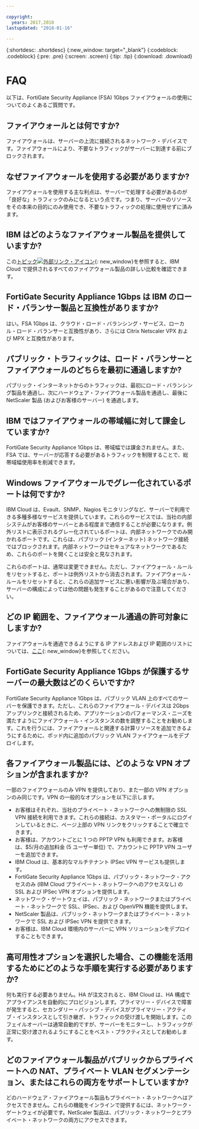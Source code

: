 ```yaml
---

copyright:
  years: 2017,2018
lastupdated: "2018-01-16"

---
```


{:shortdesc: .shortdesc}
{:new_window: target="_blank"}
{:codeblock: .codeblock}
{:pre: .pre}
{:screen: .screen}
{:tip: .tip}
{:download: .download}

# FAQ

以下は、FortiGate Security Appliance (FSA) 1Gbps ファイアウォールの使用についてのよくあるご質問です。

## ファイアウォールとは何ですか?

ファイアウォールは、サーバーの上流に接続されるネットワーク・デバイスです。ファイアウォールにより、不要なトラフィックがサーバーに到達する前にブロックされます。

## なぜファイアウォールを使用する必要がありますか?

ファイアウォールを使用する主な利点は、サーバーで処理する必要があるのが「良好な」トラフィックのみになるという点です。つまり、サーバーのリソースをその本来の目的にのみ使用でき、不要なトラフィックの処理に使用せずに済みます。

## IBM はどのようなファイアウォール製品を提供していますか?
この[トピック![外部リンク・アイコン](../../icons/launch-glyph.svg "外部リンク・アイコン")](https://console.bluemix.net/docs/infrastructure/fortigate-10g/explore-firewalls.html#explore-firewalls){: new_window}を参照すると、IBM Cloud で提供されるすべてのファイアウォール製品の詳しい比較を確認できます。 

## FortiGate Security Appliance 1Gbps は IBM のロード・バランサー製品と互換性がありますか?

はい。FSA 1Gbps は、クラウド・ロード・バランシング・サービス、ローカル・ロード・バランサーと互換性があり、さらには Citrix Netscaler VPX および MPX と互換性があります。

## パブリック・トラフィックは、ロード・バランサーとファイアウォールのどちらを最初に通過しますか?

パブリック・インターネットからのトラフィックは、最初にロード・バランシング製品を通過し、次にハードウェア・ファイアウォール製品を通過し、最後に NetScaler 製品 (およびお客様のサーバー) を通過します。

## IBM ではファイアウォールの帯域幅に対して課金していますか?

FortiGate Security Appliance 1Gbps は、帯域幅では課金されません。また、FSA では、サーバーが応答する必要があるトラフィックを制限することで、総帯域幅使用率を削減できます。

## Windows ファイアウォールでグレー化されているポートは何ですか?

IBM Cloud は、Evault、SNMP、Nagios モニタリングなど、サーバーで利用できる多種多様なサービスを提供しています。これらのサービスでは、当社の内部システムがお客様のサーバーとある程度まで通信することが必要になります。例外リストに表示されるグレー化されているポートは、内部ネットワークでのみ開かれるポートです。これらは、パブリック (インターネット) ネットワーク接続ではブロックされます。内部ネットワークはセキュアなネットワークであるため、これらのポートを開くことは安全と見なされます。

これらのポートは、通常は変更できません。ただし、ファイアウォール・ルールをリセットすると、ポートは例外リストから消去されます。ファイアウォール・ルールをリセットすると、これらの追加サービスに悪い影響が及ぶ場合があり、サーバーの構成によっては他の問題も発生することがあるので注意してください。

## どの IP 範囲を、ファイアウォール通過の許可対象にしますか?

ファイアウォールを通過できるようにする IP アドレスおよび IP 範囲のリストについては、[ここ](https://console.bluemix.net/docs/infrastructure/hardware-firewall-dedicated/ips.html){: new_window}を参照してください。 

## FortiGate Security Appliance 1Gbps が保護するサーバーの最大数はどのくらいですか?

FortiGate Security Appliance 1Gbps は、パブリック VLAN 上のすべてのサーバーを保護できます。ただし、これらのファイアウォール・デバイスは 2Gbps アップリンクと接続されるため、アプリケーションのパフォーマンス・ニーズを満たすようにファイアウォール・インスタンスの数を調整することをお勧めします。これを行うには、ファイアウォールと関連する計算リソースを追加できるようにするために、ポッド内に追加のパブリック VLAN ファイアウォールをデプロイします。

## 各ファイアウォール製品には、どのような VPN オプションが含まれますか?

一部のファイアウォールのみ VPN を提供しており、また一部の VPN オプションのみ同じです。VPN の一般的なオプションを以下に示します。

* お客様はそれぞれ、当社のプライベート・ネットワークへの無制限の SSL VPN 接続を利用できます。これらの接続は、カスタマー・ポータルにログインしているときに、ページ上部の VPN リンクをクリックすることで確立できます。
* お客様は、アカウントごとに 1 つの PPTP VPN も利用できます。お客様は、$5/月の追加料金 (5 ユーザー単位) で、アカウントに PPTP VPN ユーザーを追加できます。
* IBM Cloud は、基本的なマルチテナント IPSec VPN サービスも提供します。
* FortiGate Security Appliance 1Gbps は、パブリック・ネットワーク・アクセスのみ (IBM Cloud プライベート・ネットワークへのアクセスなし) の SSL および IPSec VPN オプションを提供します。
* ネットワーク・ゲートウェイは、パブリック・ネットワークまたはプライベート・ネットワークで SSL、IPSec、および OpenVPN 機能を提供します。
* NetScaler 製品は、パブリック・ネットワークまたはプライベート・ネットワークで SSL および IPSec VPN を提供できます。
* お客様は、IBM Cloud 環境内のサーバーに VPN ソリューションをデプロイすることもできます。

## 高可用性オプションを選択した場合、この機能を活用するためにどのような手順を実行する必要がありますか?

何も実行する必要ありません。HA が注文されると、IBM Cloud は、HA 構成でアプライアンスを自動的にプロビジョンします。プライマリー・デバイスで障害が発生すると、セカンダリー・パッシブ・デバイスがプライマリー・アクティブ・インスタンスとして引き継ぎ、トラフィックの受け渡しを開始します。このフェイルオーバーは通常自動的ですが、サーバーをモニターし、トラフィックが正常に受け渡されるようにすることをベスト・プラクティスとしてお勧めします。

## どのファイアウォール製品がパブリックからプライベートへの NAT、プライベート VLAN セグメンテーション、またはこれらの両方をサポートしていますか?

どのハードウェア・ファイアウォール製品もプライベート・ネットワークへはアクセスできません。これらの機能をインラインで提供するには、ネットワーク・ゲートウェイが必要です。NetScaler 製品は、パブリック・ネットワークとプライベート・ネットワークの両方にアクセスできます。
